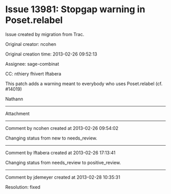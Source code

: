 # Issue 13981: Stopgap warning in Poset.relabel

Issue created by migration from Trac.

Original creator: ncohen

Original creation time: 2013-02-26 09:52:13

Assignee: sage-combinat

CC:  nthiery fhivert lftabera

This patch adds a warning meant to everybody who uses Poset.relabel (cf. #14019)

Nathann


---

Attachment


---

Comment by ncohen created at 2013-02-26 09:54:02

Changing status from new to needs_review.


---

Comment by lftabera created at 2013-02-26 17:13:41

Changing status from needs_review to positive_review.


---

Comment by jdemeyer created at 2013-02-28 10:35:31

Resolution: fixed
